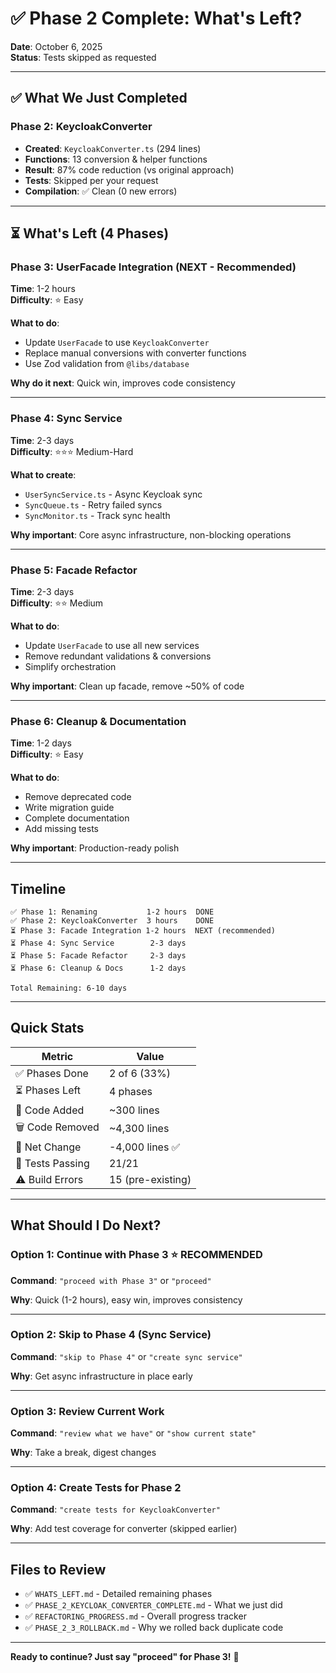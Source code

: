 # ✅ Phase 2 Complete: What's Left?

**Date**: October 6, 2025  
**Status**: Tests skipped as requested

---

## ✅ What We Just Completed

### Phase 2: KeycloakConverter

- **Created**: `KeycloakConverter.ts` (294 lines)
- **Functions**: 13 conversion & helper functions
- **Result**: 87% code reduction (vs original approach)
- **Tests**: Skipped per your request
- **Compilation**: ✅ Clean (0 new errors)

---

## ⏳ What's Left (4 Phases)

### **Phase 3: UserFacade Integration** (NEXT - Recommended)

**Time**: 1-2 hours  
**Difficulty**: ⭐ Easy

**What to do**:

- Update `UserFacade` to use `KeycloakConverter`
- Replace manual conversions with converter functions
- Use Zod validation from `@libs/database`

**Why do it next**: Quick win, improves code consistency

---

### **Phase 4: Sync Service**

**Time**: 2-3 days  
**Difficulty**: ⭐⭐⭐ Medium-Hard

**What to create**:

- `UserSyncService.ts` - Async Keycloak sync
- `SyncQueue.ts` - Retry failed syncs
- `SyncMonitor.ts` - Track sync health

**Why important**: Core async infrastructure, non-blocking operations

---

### **Phase 5: Facade Refactor**

**Time**: 2-3 days  
**Difficulty**: ⭐⭐ Medium

**What to do**:

- Update `UserFacade` to use all new services
- Remove redundant validations & conversions
- Simplify orchestration

**Why important**: Clean up facade, remove ~50% of code

---

### **Phase 6: Cleanup & Documentation**

**Time**: 1-2 days  
**Difficulty**: ⭐ Easy

**What to do**:

- Remove deprecated code
- Write migration guide
- Complete documentation
- Add missing tests

**Why important**: Production-ready polish

---

## Timeline

```
✅ Phase 1: Renaming           1-2 hours  DONE
✅ Phase 2: KeycloakConverter  3 hours    DONE
⏳ Phase 3: Facade Integration 1-2 hours  NEXT (recommended)
⏳ Phase 4: Sync Service        2-3 days
⏳ Phase 5: Facade Refactor     2-3 days
⏳ Phase 6: Cleanup & Docs      1-2 days

Total Remaining: 6-10 days
```

---

## Quick Stats

| Metric           | Value             |
| ---------------- | ----------------- |
| ✅ Phases Done   | 2 of 6 (33%)      |
| ⏳ Phases Left   | 4 phases          |
| 📝 Code Added    | ~300 lines        |
| 🗑️ Code Removed  | ~4,300 lines      |
| 💾 Net Change    | -4,000 lines ✅   |
| 🧪 Tests Passing | 21/21             |
| ⚠️ Build Errors  | 15 (pre-existing) |

---

## What Should I Do Next?

### Option 1: Continue with Phase 3 ⭐ **RECOMMENDED**

**Command**: `"proceed with Phase 3"` or `"proceed"`

**Why**: Quick (1-2 hours), easy win, improves consistency

---

### Option 2: Skip to Phase 4 (Sync Service)

**Command**: `"skip to Phase 4"` or `"create sync service"`

**Why**: Get async infrastructure in place early

---

### Option 3: Review Current Work

**Command**: `"review what we have"` or `"show current state"`

**Why**: Take a break, digest changes

---

### Option 4: Create Tests for Phase 2

**Command**: `"create tests for KeycloakConverter"`

**Why**: Add test coverage for converter (skipped earlier)

---

## Files to Review

- ✅ `WHATS_LEFT.md` - Detailed remaining phases
- ✅ `PHASE_2_KEYCLOAK_CONVERTER_COMPLETE.md` - What we just did
- ✅ `REFACTORING_PROGRESS.md` - Overall progress tracker
- ✅ `PHASE_2_3_ROLLBACK.md` - Why we rolled back duplicate code

---

**Ready to continue? Just say "proceed" for Phase 3!** 🚀
